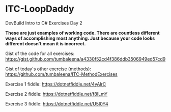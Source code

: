# ITC-LoopDaddy
DevBuild Intro to C# Exercises Day 2

**These are just examples of working code. There are countless different ways of accomplishing most anything. Just because your code looks different doesn't mean it is incorrect.**


Gist of the code for all exercises: https://gist.github.com/tumbaleena/a4330f52cd4f386ddb3506949ed57cd9

Gist of today's other exercise (methods): https://github.com/tumbaleena/ITC-MethodExercises



Exercise 1 fiddle: https://dotnetfiddle.net/4yAlrC

Exercise 2 fiddle: https://dotnetfiddle.net/f8ILmY

Exercise 3 fiddle: https://dotnetfiddle.net/U5I0Y4
